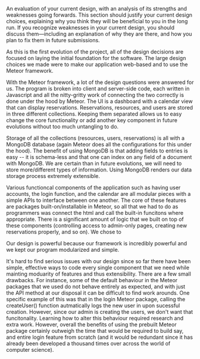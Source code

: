An evaluation of your current design, with an analysis of its strengths and weaknesses
going forwards. This section should justify your current design choices, explaining why
you think they will be beneficial to you in the long run. If you recognize weaknesses in
your current design, you should discuss them—including an explanation of why they are
there, and how you plan to fix them in future submissions.

As this is the first evolution of the project, all of the design decisions are focused on laying the initial foundation for the software. The large design choices we made were to make our application web-based and to use the Meteor framework. 

With the Meteor framework, a lot of the design questions were answered for us. The program is broken into client and server-side code, each written in Javascript and all the nitty-gritty work of connecting the two correctly is done under the hood by Meteor. The UI is a dashboard with a calendar view that can display reservations. Reservations, resources, and users are stored in three different collections. Keeping them separated allows us to easy change the core functionality or add another key component in future evolutions without too much untangling to do. 

Storage of all the collections (resources, users, reservations) is all with a MongoDB database (again Meteor does all the configurations for this under the hood). The benefit of using MongoDB is that adding fields to entries is easy -- it is schema-less and that one can index on any field of a document with MongoDB. We are certain than in future evolutions, we will need to store more/different types of information. Using MongoDB renders our data storage process extremely extensible. 

Various functioncal components of the application such as having user accounts, the login function, and the calendar are all modular pieces with a simple APIs to interface between one another. The core of these features are packages built-on/installable in Meteor, so all that we had to do as programmers was connect the html and call the built-in funcitons where appropriate. There is a significant amount of logic that we built on top of these components (controlling access to admin-only pages, creating new reservations properly, and so on). We chose to 

Our design is powerful because our framework is incredibly powerful and we kept our program modularized and simple. 

It's hard to find serious issues with our design since so far there have been simple, effective ways to code every single component that we need while mainting moduarity of features and thus extensibility. There are a few small drawbacks. For instance, some of the default behaviour in the Meteor packages that we used do not behave entirely as expected, and with just the API method at our disposal it can be difficult to find work arounds. One specific example of this was that in the login Meteor package, calling the createUser() function autmatically logs the new user in upon sucessful creation. However, since our admin is creating the users, we don't want that funcitonality. Learning how to alter this behaviour required research and extra work. However, overall the benefits of using the prebuilt Meteor package certainly outweigh the time that would be required to build say, and entire login feature from scratch (and it would be redundant since it has already been developed a thousand times over across the world of computer science). 
